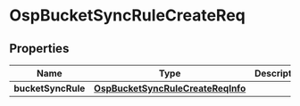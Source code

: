# OspBucketSyncRuleCreateReq

## Properties
Name | Type | Description | Notes
------------ | ------------- | ------------- | -------------
**bucketSyncRule** | [**OspBucketSyncRuleCreateReqInfo**](OspBucketSyncRuleCreateReqInfo.md) |  |  [optional]

